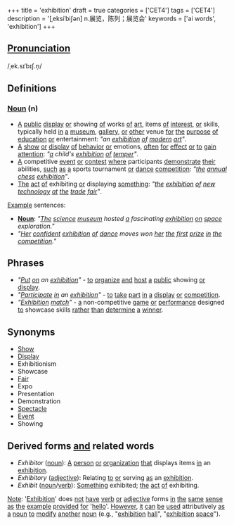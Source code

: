 +++
title = 'exhibition'
draft = true
categories = ['CET4']
tags = ['CET4']
description = '[ˌeksiˈbi∫ən] n.展览，陈列；展览会'
keywords = ['ai words', 'exhibition']
+++

## [Pronunciation](/post/pronunciation/)
/ˌek.sɪˈbɪʃ.n̩/

## Definitions
### [Noun](/post/noun/) (n)
- [A](/post/a/) [public](/post/public/) [display](/post/display/) [or](/post/or/) showing [of](/post/of/) works [of](/post/of/) [art](/post/art/), items [of](/post/of/) [interest](/post/interest/), [or](/post/or/) skills, typically held [in](/post/in/) [a](/post/a/) [museum](/post/museum/), [gallery](/post/gallery/), [or](/post/or/) [other](/post/other/) venue [for](/post/for/) [the](/post/the/) [purpose](/post/purpose/) [of](/post/of/) [education](/post/education/) [or](/post/or/) entertainment: _"an [exhibition](/post/exhibition/) [of](/post/of/) [modern](/post/modern/) [art](/post/art/)"_.
- [A](/post/a/) [show](/post/show/) [or](/post/or/) [display](/post/display/) [of](/post/of/) [behavior](/post/behavior/) [or](/post/or/) emotions, [often](/post/often/) [for](/post/for/) [effect](/post/effect/) [or](/post/or/) [to](/post/to/) [gain](/post/gain/) [attention](/post/attention/): _"[a](/post/a/) child's [exhibition](/post/exhibition/) [of](/post/of/) [temper](/post/temper/)"_.
- [A](/post/a/) competitive [event](/post/event/) [or](/post/or/) [contest](/post/contest/) [where](/post/where/) participants [demonstrate](/post/demonstrate/) [their](/post/their/) abilities, [such](/post/such/) [as](/post/as/) [a](/post/a/) sports tournament [or](/post/or/) [dance](/post/dance/) [competition](/post/competition/): _"[the](/post/the/) [annual](/post/annual/) [chess](/post/chess/) [exhibition](/post/exhibition/)"_.
- [The](/post/the/) [act](/post/act/) [of](/post/of/) exhibiting [or](/post/or/) displaying [something](/post/something/): _"[the](/post/the/) [exhibition](/post/exhibition/) [of](/post/of/) [new](/post/new/) [technology](/post/technology/) [at](/post/at/) [the](/post/the/) [trade](/post/trade/) [fair](/post/fair/)"_.

[Example](/post/example/) sentences:
- **[Noun](/post/noun/)**: _"[The](/post/the/) [science](/post/science/) [museum](/post/museum/) hosted [a](/post/a/) fascinating [exhibition](/post/exhibition/) [on](/post/on/) [space](/post/space/) exploration."_
- _"[Her](/post/her/) [confident](/post/confident/) [exhibition](/post/exhibition/) [of](/post/of/) [dance](/post/dance/) moves won [her](/post/her/) [the](/post/the/) [first](/post/first/) [prize](/post/prize/) [in](/post/in/) [the](/post/the/) [competition](/post/competition/)."_

## Phrases
- _"[Put](/post/put/) [on](/post/on/) an [exhibition](/post/exhibition/)"_ - [to](/post/to/) [organize](/post/organize/) [and](/post/and/) [host](/post/host/) [a](/post/a/) [public](/post/public/) showing [or](/post/or/) [display](/post/display/).
- _"[Participate](/post/participate/) [in](/post/in/) an [exhibition](/post/exhibition/)"_ - [to](/post/to/) [take](/post/take/) [part](/post/part/) [in](/post/in/) [a](/post/a/) [display](/post/display/) [or](/post/or/) [competition](/post/competition/).
- _"[Exhibition](/post/exhibition/) [match](/post/match/)"_ - [a](/post/a/) non-competitive [game](/post/game/) [or](/post/or/) [performance](/post/performance/) designed [to](/post/to/) showcase skills [rather](/post/rather/) [than](/post/than/) [determine](/post/determine/) [a](/post/a/) [winner](/post/winner/).

## Synonyms
- [Show](/post/show/)
- [Display](/post/display/)
- Exhibitionism
- Showcase
- [Fair](/post/fair/)
- Expo
- Presentation
- Demonstration
- [Spectacle](/post/spectacle/)
- [Event](/post/event/)
- Showing

## Derived forms [and](/post/and/) related words
- _Exhibitor_ ([noun](/post/noun/)): [A](/post/a/) [person](/post/person/) [or](/post/or/) [organization](/post/organization/) [that](/post/that/) displays items [in](/post/in/) an [exhibition](/post/exhibition/).
- _Exhibitory_ ([adjective](/post/adjective/)): Relating [to](/post/to/) [or](/post/or/) serving [as](/post/as/) an [exhibition](/post/exhibition/).
- _Exhibit_ ([noun](/post/noun/)/[verb](/post/verb/)): [Something](/post/something/) exhibited; [the](/post/the/) [act](/post/act/) [of](/post/of/) exhibiting. 

[Note](/post/note/): '[Exhibition](/post/exhibition/)' does [not](/post/not/) [have](/post/have/) [verb](/post/verb/) [or](/post/or/) [adjective](/post/adjective/) forms [in](/post/in/) [the](/post/the/) [same](/post/same/) [sense](/post/sense/) [as](/post/as/) [the](/post/the/) [example](/post/example/) [provided](/post/provided/) [for](/post/for/) '[hello](/post/hello/)'. [However](/post/however/), [it](/post/it/) [can](/post/can/) [be](/post/be/) [used](/post/used/) attributively [as](/post/as/) [a](/post/a/) [noun](/post/noun/) [to](/post/to/) [modify](/post/modify/) [another](/post/another/) [noun](/post/noun/) (e.g., "[exhibition](/post/exhibition/) [hall](/post/hall/)", "[exhibition](/post/exhibition/) [space](/post/space/)").
